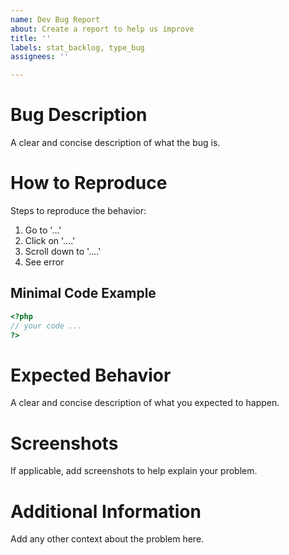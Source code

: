 ```yaml
---
name: Dev Bug Report
about: Create a report to help us improve
title: ''
labels: stat_backlog, type_bug
assignees: ''

---
```


# Bug Description
A clear and concise description of what the bug is.

# How to Reproduce

Steps to reproduce the behavior:

1. Go to '...'
2. Click on '....'
3. Scroll down to '....'
4. See error

## Minimal Code Example

```php
<?php
// your code ...
?>
```

# Expected Behavior
A clear and concise description of what you expected to happen.

# Screenshots
If applicable, add screenshots to help explain your problem.

# Additional Information
Add any other context about the problem here.
